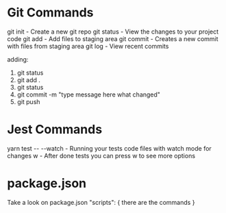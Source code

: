 # Git Commands
git init - Create a new git repo
git status - View the changes to your project code
git add - Add files to staging area
git commit - Creates a new commit with files from staging area
git log - View recent commits

adding:
1. git status
2. git add .
3. git status
4. git commit -m "type message here what changed"
5. git push

# Jest Commands
yarn test -- --watch - Running your tests code files with watch mode for changes
w - After done tests you can press w to see more options

# package.json
Take a look on package.json "scripts": {
    there are the commands
}